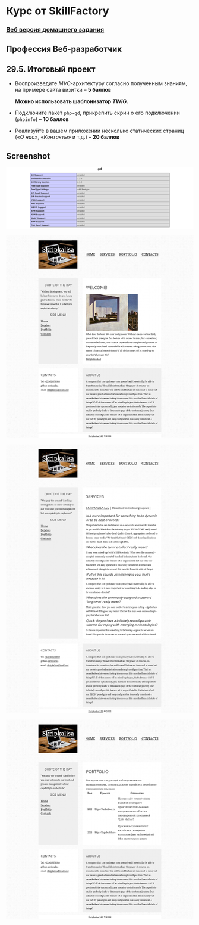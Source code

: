 # Курс от SkillFactory

### [Веб версия домашнего задания]()

## **Профессия Веб-разработчик**

## 29.5. Итоговый проект

- Воспроизведите _MVC_-архитектуру согласно полученным знаниям, на примере сайта визитки – **5 баллов**

  **Можно использовать шаблонизатор _TWIG_.**

- Подключите пакет `php-gd`, прикрепить скрин о его подключении (`phpinfo`) – **10 баллов**

- Реализуйте в вашем приложении несколько статических страниц (_«О нас»_, _«Контакты»_ и т.д.) – **20 баллов**

## Screenshot

![Screenshot 1](./pix/Mod29_php-gd.png 'php-gd')

![Screenshot 2](./pix/Mod29_1.png 'Home')

![Screenshot 3](./pix/Mod29_2.png 'Services')

![Screenshot 4](./pix/Mod29_3.png 'Porfolio')
